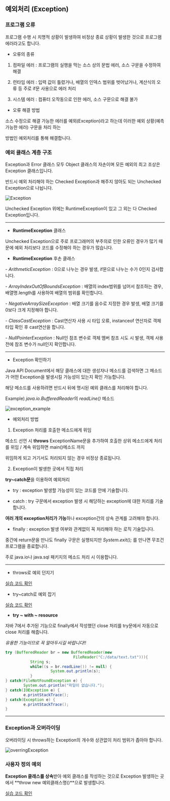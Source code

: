 ## 예외처리 (Exception)

### 프로그램 오류

프로그램 수행 시 치명적 상황이 발생하여 비정상 종료 상황이 발생한 것으로 프로그램 에러라고도 합니다.

* 오류의 종류

1. 컴파일 에러 : 프로그램의 실행을 막는 소스 상의 문법 에러, 소스 구문을 수정하여 해결

2. 런타임 에러 : 입력 값이 틀렸거나, 배열의 인덱스 범위를 벗어났거나, 계산식의 오류 등 주로 if문 사용으로 에러 처리

3. 시스템 에러 : 컴퓨터 오작동으로 인한 에러, 소스 구문으로 해결 불가

* 오류 해결 방법

소스 수정으로 해결 가능한 에러를 예외(Exception)라고 하는데 이러한 예외 상황(예측 가능한 에러) 구문을 처리 하는

방법인 예외처리를 통해 해결합니다.

### 예외 클래스 계층 구조

Exception과 Error 클래스 모두 Object 클래스의 자손이며 모든 예외의 최고 조상은 Exception 클래스입니다.

반드시 예외 처리해야 하는 Checked Exception과 해주지 않아도 되는 Unchecked Exception으로 나뉩니다.

![Exception](https://github.com/kleg26315/TIL/blob/master/resources/Exception.PNG)

Unchecked Exception 위에는 RuntimeException이 있고 그 외는 다 Checked Exception입니다.

----------------------------------------------------------------------------------

* **RuntimeException** 클래스

Unchecked Exception으로 주로 프로그래머의 부주의로 인한 오류인 경우가 많기 때문에 예외 처리보다 코드를
수정해야 하는 경우가 많습니다.

* **RuntimeException** 후손 클래스

\- *ArithmeticException* : 0으로 나누는 경우 발생, if문으로 나누는 수가 0인지 검사합니다.

\- *ArrayIndexOutOfBoundsException* : 배열의 index범위를 넘어서 참조하는 경우, 배열명.length를 사용하여 배열의 범위를 확인합니다.

\- *NegativeArraySizeException* : 배열 크기를 음수로 지정한 경우 발생, 배열 크기를 0보다 크게 지정해야 합니다.

\- *ClassCastException* : Cast연산자 사용 시 타입 오류, instanceof 연산자로 객체타입 확인 후 cast연산을 합니다.

\- *NullPointerException* : Null인 참조 변수로 객체 멤버 참조 시도 시 발생, 객체 사용 전에 참조 변수가 null인지 확인합니다.

----------------------------------------------------------------------------------

* Exception 확인하기

Java API Document에서 해당 클래스에 대한 생성자나 메소드를 검색하면 그 메소드가 어떤 Exception을 발생시킬 가능성이 있는지
확인 가능합니다.

해당 메소드를 사용하려면 반드시 뒤에 명시된 예외 클래스를 처리해야 합니다.

Example) *java.io.BufferedReader*의 *readLine()* 메소드

![exception_example](https://github.com/kleg26315/TIL/blob/master/resources/exception_example.PNG)

* 예외처리 방법

1. Exception 처리를 호출한 메소드에게 위임

메소드 선언 시 **throws** ExceptionName문을 추가하여 호출한 상위 메소드에게 처리를 위임 / 계속 위임하면 main()메소드 까지

위임하게 되고 거기서도 처리되지 않는 경우 비정상 종료됩니다.


2. Exception이 발생한 곳에서 직접 처리

**try~catch문**을 이용하여 예외처리

- try : exception 발생할 가능성이 있는 코드를 안에 기술합니다.

- catch : try 구문에서 exception 발생 시 해당하는 exception에 대한 처리를 기술합니다.

**여러 개의 exception처리가 가능**하나 exception간의 상속 관계를 고려해야 합니다.

- finally : exception 발생 여부와 관계없이 꼭 처리해야 하는 로직 기술입니다.

중간에 return문을 만나도 finally 구문은 실행되지만 *System.exit();* 를 만나면 무조건 프로그램을 종료합니다. 

주로 java.io나 java.sql 패키지의 메소드 처리 시 이용합니다.

----------------------------------------------------------------------------------

* throws로 예외 던지기

[실습 코드 확인](https://github.com/kleg26315/TIL/blob/master/CODE/JAVA/11_Exception/chap01_throws)

* try~catch로 예외 잡기

[실습 코드 확인](https://github.com/kleg26315/TIL/blob/master/CODE/JAVA/11_Exception/chap02_tryCatch)

* **try ~ with ~ resource**

자바 7에서 추가된 기능으로 finally에서 작성했던 close 처리를 try문에서 자동으로 close 처리를 해줍니다.

*유용한 기능이므로 꼭 알아두시길 바랍니다!!*

```java
try (BufferedReader br = new BufferedReader(new
                              FileReader("C:/data/text.txt"))){
           String s;
           while((s = br.readLine()) != null) {
                    System.out.println(s);
           }
} catch(FileNotFoundException e) {
        System.out.println("파일이 없습니다.");
} catch(IOException e) {
        e.printStackTrace();
} catch(Exception e) {
        e.printStackTrace();
}
```

----------------------------------------------------------------------------------

### Exception과 오버라이딩

오버라이딩 시 throws하는 Exception의 개수와 상관없이 처리 범위가 좁아야 합니다.

![overringException](https://github.com/kleg26315/TIL/blob/master/resources/overidingException.PNG)

### 사용자 정의 예외

**Exception 클래스를 상속**받아 예외 클래스를 작성하는 것으로 Exception 발생하는 곳에서 **throw new 예외클래스명()**으로 발생합니다.

[실습 코드 확인](https://github.com/kleg26315/TIL/blob/master/CODE/JAVA/11_Exception/chap03_user)





